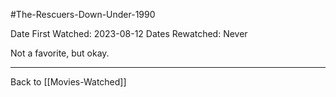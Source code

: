 #The-Rescuers-Down-Under-1990

Date First Watched:  2023-08-12
Dates Rewatched:  Never

Not a favorite, but okay.

---
Back to [[Movies-Watched]]